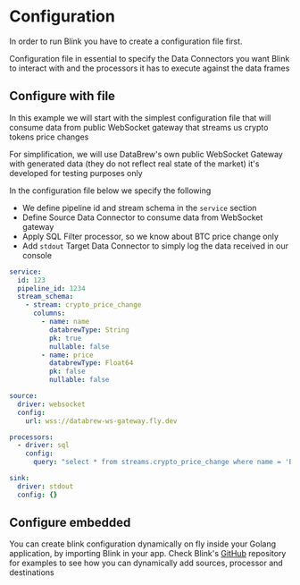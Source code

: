 # Configuration

In order to run Blink you have to create a configuration file first.

Configuration file in essential to specify the Data Connectors you want Blink to interact with and the processors 
it has to execute against the data frames

## Configure with file

In this example we will start with the simplest configuration file that will consume data from public WebSocket gateway 
that streams us crypto tokens price changes

For simplification, we will use DataBrew's own public WebSocket Gateway with generated data (they do not reflect real state
of the market) it's developed for testing purposes only

In the configuration file below we specify the following

- We define pipeline id and stream schema in the `service` section
- Define Source Data Connector to consume data from WebSocket gateway
- Apply SQL Filter processor, so we know about BTC price change only
- Add `stdout` Target Data Connector to simply log the data received in our console

```yaml
service:
  id: 123
  pipeline_id: 1234
  stream_schema:
    - stream: crypto_price_change
      columns:
        - name: name
          databrewType: String
          pk: true
          nullable: false
        - name: price
          databrewType: Float64
          pk: false
          nullable: false

source:
  driver: websocket
  config:
    url: wss://databrew-ws-gateway.fly.dev

processors:
  - driver: sql
    config:
      query: "select * from streams.crypto_price_change where name = 'BTC'"

sink:
  driver: stdout
  config: {}
```

## Configure embedded
You can create blink configuration dynamically on fly inside your Golang application, by importing Blink in your app.
Check Blink's [GitHub](https://github.com/usedatabrew/blink) repository for examples to see how you can dynamically add sources, processor and destinations

